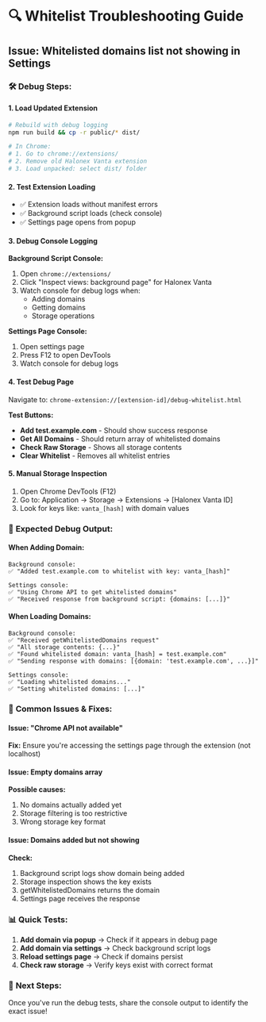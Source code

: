 # 🔍 Whitelist Troubleshooting Guide

## Issue: Whitelisted domains list not showing in Settings

### 🛠️ Debug Steps:

#### 1. **Load Updated Extension**
```bash
# Rebuild with debug logging
npm run build && cp -r public/* dist/

# In Chrome:
# 1. Go to chrome://extensions/
# 2. Remove old Halonex Vanta extension
# 3. Load unpacked: select dist/ folder
```

#### 2. **Test Extension Loading**
- ✅ Extension loads without manifest errors
- ✅ Background script loads (check console)
- ✅ Settings page opens from popup

#### 3. **Debug Console Logging**

**Background Script Console:**
1. Open `chrome://extensions/`
2. Click "Inspect views: background page" for Halonex Vanta
3. Watch console for debug logs when:
   - Adding domains
   - Getting domains
   - Storage operations

**Settings Page Console:**
1. Open settings page
2. Press F12 to open DevTools
3. Watch console for debug logs

#### 4. **Test Debug Page**
Navigate to: `chrome-extension://[extension-id]/debug-whitelist.html`

**Test Buttons:**
- **Add test.example.com** - Should show success response
- **Get All Domains** - Should return array of whitelisted domains
- **Check Raw Storage** - Shows all storage contents
- **Clear Whitelist** - Removes all whitelist entries

#### 5. **Manual Storage Inspection**
1. Open Chrome DevTools (F12)
2. Go to: Application → Storage → Extensions → [Halonex Vanta ID]
3. Look for keys like: `vanta_[hash]` with domain values

### 🔧 **Expected Debug Output:**

#### When Adding Domain:
```
Background console:
✅ "Added test.example.com to whitelist with key: vanta_[hash]"

Settings console:
✅ "Using Chrome API to get whitelisted domains"
✅ "Received response from background script: {domains: [...]}"
```

#### When Loading Domains:
```
Background console:
✅ "Received getWhitelistedDomains request"
✅ "All storage contents: {...}"
✅ "Found whitelisted domain: vanta_[hash] = test.example.com"
✅ "Sending response with domains: [{domain: 'test.example.com', ...}]"

Settings console:
✅ "Loading whitelisted domains..."
✅ "Setting whitelisted domains: [...]"
```

### 🚨 **Common Issues & Fixes:**

#### Issue: "Chrome API not available"
**Fix:** Ensure you're accessing the settings page through the extension (not localhost)

#### Issue: Empty domains array
**Possible causes:**
1. No domains actually added yet
2. Storage filtering is too restrictive
3. Wrong storage key format

#### Issue: Domains added but not showing
**Check:**
1. Background script logs show domain being added
2. Storage inspection shows the key exists
3. getWhitelistedDomains returns the domain
4. Settings page receives the response

### 📊 **Quick Tests:**

1. **Add domain via popup** → Check if it appears in debug page
2. **Add domain via settings** → Check background script logs
3. **Reload settings page** → Check if domains persist
4. **Check raw storage** → Verify keys exist with correct format

### 🎯 **Next Steps:**
Once you've run the debug tests, share the console output to identify the exact issue!
